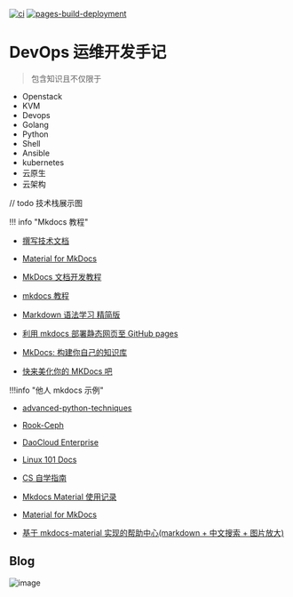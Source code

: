 [![ci](https://github.com/hujianli94/hujianli94.github.io/actions/workflows/ci.yml/badge.svg)](https://github.com/hujianli94/hujianli94.github.io/blob/main/.github/workflows/ci.yml)
[![pages-build-deployment](https://github.com/hujianli94/hujianli94.github.io/actions/workflows/pages/pages-build-deployment/badge.svg?branch=gh-pages)](https://github.com/hujianli94/hujianli94.github.io/actions/workflows/pages/pages-build-deployment)

# DevOps 运维开发手记

> 包含知识且不仅限于

- Openstack
- KVM
- Devops
- Golang
- Python
- Shell
- Ansible
- kubernetes
- 云原生
- 云架构

// todo 技术栈展示图

!!! info "Mkdocs 教程"

- [撰写技术文档](https://www.jieyu.ai/articles/python/best-practice-python/chap10/)

- [Material for MkDocs](https://squidfunk.github.io/mkdocs-material/getting-started/)

- [MkDocs 文档开发教程](https://mkdocs-like-code.readthedocs.io/zh_CN/latest/)

- [mkdocs 教程](https://emma-ssq.github.io/blog/tools/mkdocs/)

- [Markdown 语法学习 精简版](https://wcowin.work/develop/Markdown/markdown/)

- [利用 mkdocs 部署静态网页至 GitHub pages](https://segmentfault.com/a/1190000043501934?utm_source=sf-similar-article)

- [MkDocs: 构建你自己的知识库 ](https://www.cnblogs.com/brt2/p/13950073.html)

- [快来美化你的 MKDocs 吧](https://juejin.cn/post/7066641709198737416)

!!!info "他人 mkdocs 示例"

- [advanced-python-techniques](https://github.com/baiyongan/advanced-python-techniques)

- [Rook-Ceph](https://rook.io/docs/rook/latest/Getting-Started/quickstart/#create-a-ceph-cluster)

- [DaoCloud Enterprise](https://docs.daocloud.io/dce/)

- [Linux 101 Docs](https://github.com/ustclug/Linux101-docs)

- [CS 自学指南](https://csdiy.wiki/)

- [Mkdocs Material 使用记录](https://shafish.cn/blog/mkdocs/)

- [Material for MkDocs](https://squidfunk.github.io/mkdocs-material/getting-started/)

- [基于 mkdocs-material 实现的帮助中心(markdown + 中文搜索 + 图片放大)](https://segmentfault.com/a/1190000018592279)

## Blog

![image](https://cdn.jsdelivr.net/gh/hujianli94/Picgo-atlas@main/img/image.q8ohq9o157k.png)
